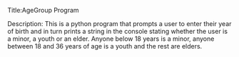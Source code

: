 Title:AgeGroup Program

Description:
This is a python program that prompts a user to enter their year of birth and in turn prints a string in the console stating 
whether the user  is a minor, a youth or an elder. Anyone below 18 years is a minor, anyone between 18 and 36 years of age is a 
youth and the rest are elders.





